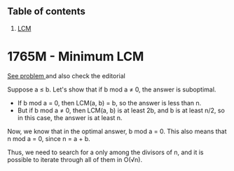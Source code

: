 
## Table of contents
1. [LCM](#1765m---minimum-lcm)

# 1765M - Minimum LCM
[See problem ](https://codeforces.com/contest/1765/problem/M) and also check the editorial

Suppose a ≤ b. Let's show that if b mod a ≠ 0, the answer is suboptimal.

- If b mod a = 0, then LCM(a, b) = b, so the answer is less than n.
- But if b mod a ≠ 0, then LCM(a, b) is at least 2b, and b is at least n/2, so in this case, the answer is at least n.

Now, we know that in the optimal answer, b mod a = 0. This also means that n mod a = 0, since n = a + b.

Thus, we need to search for a only among the divisors of n, and it is possible to iterate through all of them in O(√n).


